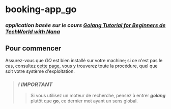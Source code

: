 # booking-app_go

### *application basée sur le cours [**Golang Tutorial for Beginners** de **TechWorld with Nana**](https://www.youtube.com/watch?v=yyUHQIec83I&t=5522s "Golang Full Course")*

## Pour commencer

Assurez-vous que *GO* est bien installé sur votre machine; si ce n'est pas le cas, consultez [cette page](https://go.dev/doc/install "installer GO"), vous y trouverez toute la procédure, quel que soit votre système d'exploitation.

> ### ***! IMPORTANT***
> 
>> Si vous utilisez un moteur de recherche, pensez à entrer ***golang*** plutôt que **go**, ce  dernier mot ayant un sens global.
>
